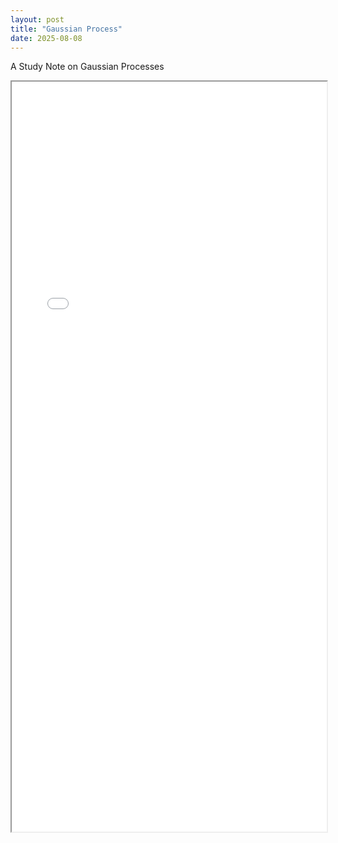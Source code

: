 ```yaml
---
layout: post
title: "Gaussian Process"
date: 2025-08-08
---
```


A Study Note on Gaussian Processes
<iframe src="{{ site.baseurl }}/assets/files/Gaussian Process.pdf" width="100%" height="1200px"></iframe>

